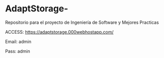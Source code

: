 # AdaptStorage-
Repositorio para el proyecto de Ingeniería de Software y Mejores Practicas 
 
 ACCESS:
 https://adaptstorage.000webhostapp.com/
 
 Email: admin
 
 Pass:  admin
